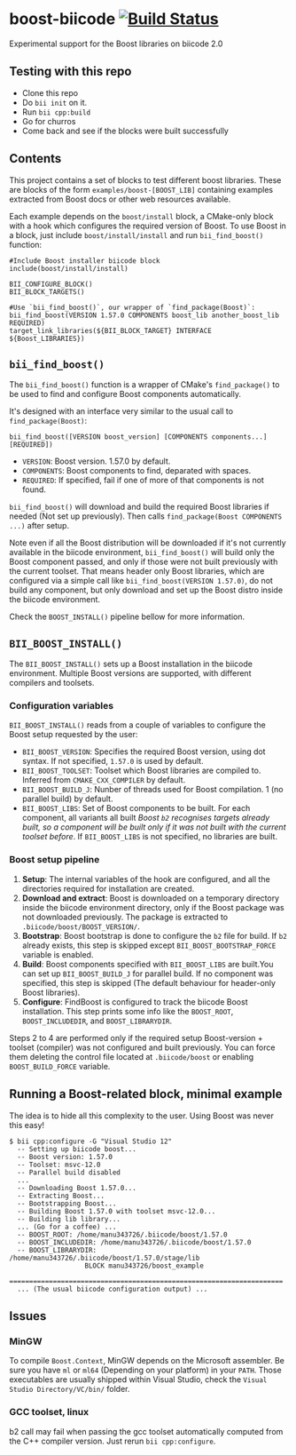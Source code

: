 boost-biicode [![Build Status](https://travis-ci.org/Manu343726/boost-biicode.svg?branch=master)](https://travis-ci.org/Manu343726/boost-biicode)
=============

Experimental support for the Boost libraries on biicode 2.0

Testing with this repo
----------------------

 - Clone this repo
 - Do `bii init` on it.
 - Run `bii cpp:build`
 - Go for churros
 - Come back and see if the blocks were built successfully

Contents
--------

This project contains a set of blocks to test different boost libraries. These are blocks of the form `examples/boost-[BOOST_LIB]` containing examples extracted from Boost docs or other web resources available.

Each example depends on the `boost/install` block, a CMake-only block with a hook which configures the required version of Boost. To use Boost in a block, just include `boost/install/install` and run `bii_find_boost()` function:

    #Include Boost installer biicode block
    include(boost/install/install)
    
    BII_CONFIGURE_BLOCK()
    BII_BLOCK_TARGETS()
    
    #Use `bii_find_boost()`, our wrapper of `find_package(Boost)`:
    bii_find_boost(VERSION 1.57.0 COMPONENTS boost_lib another_boost_lib REQUIRED)
    target_link_libraries(${BII_BLOCK_TARGET} INTERFACE ${Boost_LIBRARIES})

`bii_find_boost()`
------------------

The `bii_find_boost()` function is a wrapper of CMake's `find_package()` to be used to find and configure Boost components automatically.  

It's designed with an interface very similar to the usual call to `find_package(Boost)`:

    bii_find_boost([VERSION boost_version] [COMPONENTS components...] [REQUIRED])

 - `VERSION`: Boost version. 1.57.0 by default.
 - `COMPONENTS`: Boost components to find, deparated with spaces.
 - `REQUIRED`: If specified, fail if one of more of that components is not found.

`bii_find_boost()` will download and build the required Boost libraries if needed (Not set up previously). Then calls `find_package(Boost COMPONENTS ...)` after setup.

Note even if all the Boost distribution will be downloaded if it's not currently available in the biicode environment, `bii_find_boost()` will build only the Boost component passed, and only if those were not built previously with the current toolset. That means header only Boost libraries, which are configured via a simple call like `bii_find_boost(VERSION 1.57.0)`, do not build any component, but only download and set up the Boost distro inside the biicode environment.

Check the `BOOST_INSTALL()` pipeline bellow for more information.

`BII_BOOST_INSTALL()`
---------------------

The `BII_BOOST_INSTALL()` sets up a Boost installation in the biicode environment. Multiple Boost versions are supported, with different compilers and toolsets.

### Configuration variables

`BII_BOOST_INSTALL()` reads from a couple of variables to configure the Boost setup requested by the user:

- `BII_BOOST_VERSION`: Specifies the required Boost version, using dot syntax. If not specified, `1.57.0` is used by default.
- `BII_BOOST_TOOLSET`: Toolset which Boost libraries are compiled to. Inferred from `CMAKE_CXX_COMPILER` by default.
- `BII_BOOST_BUILD_J`: Nunber of threads used for Boost compilation. 1 (no parallel build) by default.
- `BII_BOOST_LIBS`: Set of Boost components to be built. For each component, all variants all built *Boost `b2` recognises targets already built, so a component will be built only if it was not built with the current toolset before*. If `BII_BOOST_LIBS`  is not specified, no libraries are built.

### Boost setup pipeline

1. **Setup**: The internal variables of the hook are configured, and all the directories required for installation are created.
2. **Download and extract**: Boost is downloaded on a temporary directory inside the biicode environment directory, only if the Boost package was not downloaded previously. The package is extracted to `.biicode/boost/BOOST_VERSION/`.
3. **Bootstrap**: Boost bootstrap is done to configure the `b2` file for build. If `b2` already exists, this step is skipped except `BII_BOOST_BOOTSTRAP_FORCE` variable is enabled.
4. **Build**: Boost components specified with `BII_BOOST_LIBS` are built.You can set up `BII_BOOST_BUILD_J` for parallel build. If no component was specified, this step is skipped (The default behaviour for header-only Boost libraries).
5. **Configure**: FindBoost is configured to track the biicode Boost installation. This step prints some info like the `BOOST_ROOT`, `BOOST_INCLUDEDIR`, and `BOOST_LIBRARYDIR`.

Steps 2 to 4 are performed only if the required setup Boost-version + toolset (compiler) was not configured and built previously. You can force them deleting the control file located at `.biicode/boost` or enabling `BOOST_BUILD_FORCE` variable.

Running a Boost-related block, minimal example
----------------------------------------------

The idea is to hide all this complexity to the user. Using Boost was never this easy!


    $ bii cpp:configure -G "Visual Studio 12"
      -- Setting up biicode boost...
      -- Boost version: 1.57.0
      -- Toolset: msvc-12.0
      -- Parallel build disabled
      ...
      -- Downloading Boost 1.57.0...
      -- Extracting Boost...
      -- Bootstrapping Boost...
      -- Building Boost 1.57.0 with toolset msvc-12.0...
      -- Building lib library...
      ... (Go for a coffee) ...
      -- BOOST_ROOT: /home/manu343726/.biicode/boost/1.57.0
      -- BOOST_INCLUDEDIR: /home/manu343726/.biicode/boost/1.57.0
      -- BOOST_LIBRARYDIR: /home/manu343726/.biicode/boost/1.57.0/stage/lib
                       BLOCK manu343726/boost_example
      =====================================================================
      ... (The usual biicode configuration output) ...
 
Issues
------

### MinGW

To compile `Boost.Context`, MinGW depends on the Microsoft assembler. Be sure you have `ml` or `ml64` (Depending on your platform) in your `PATH`. Those executables are usually shipped within Visual Studio, check the `Visual Studio Directory/VC/bin/` folder.

### GCC toolset, linux

b2 call may fail when passing the gcc toolset automatically computed from the C++ compiler version. Just rerun `bii cpp:configure`.
